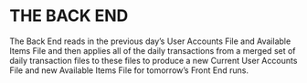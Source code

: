 # THE BACK END

The Back End reads in the previous day’s User Accounts File and Available Items File and then applies all of the daily transactions from a merged set of daily transaction files to these files to produce a new Current User Accounts File and new Available Items File for tomorrow’s Front End runs.
